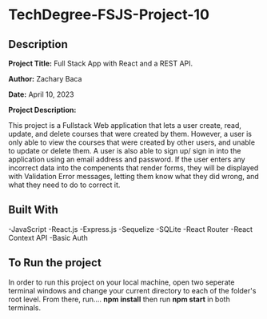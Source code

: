 # TechDegree-FSJS-Project-10

## Description

**Project Title:** Full Stack App with React and a REST API.

**Author:** Zachary Baca

**Date:** April 10, 2023

**Project Description:**

This project is a Fullstack Web application that lets a user create, read, update, and delete courses that were created by them. However, a user is only able to view the courses that were created by other users, and unable to update or delete them. A user is also able to sign up/ sign in into the application using an email address and password. If the user enters any incorrect data into the compenents that render forms, they will be displayed with Validation Error messages, letting them know what they did wrong, and what they need to do to correct it.

## Built With

-JavaScript
-React.js
-Express.js
-Sequelize
-SQLite
-React Router
-React Context API
-Basic Auth

## To Run the project

In order to run this project on your local machine, open two seperate terminal windows and change your current directory to each of the folder's root level. From there, run....
**npm install**
then run
**npm start** in both terminals.
